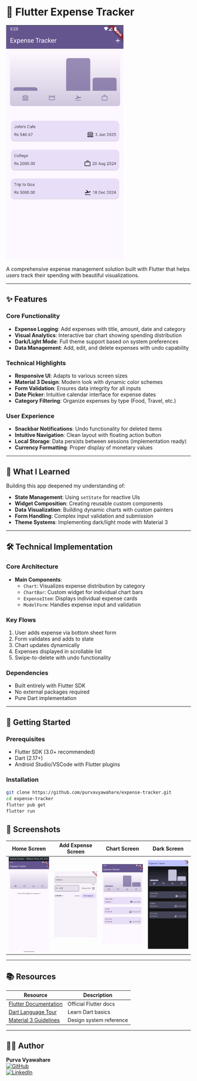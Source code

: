 # 🎯 Flutter Expense Tracker

![Expense Tracker Demo](Project%20Screenshots/Chart%20Screen.png)

A comprehensive expense management solution built with Flutter that helps users track their spending with beautiful visualizations.

---

## ✨ Features

### Core Functionality
- **Expense Logging**: Add expenses with title, amount, date and category
- **Visual Analytics**: Interactive bar chart showing spending distribution
- **Dark/Light Mode**: Full theme support based on system preferences
- **Data Management**: Add, edit, and delete expenses with undo capability

### Technical Highlights
- **Responsive UI**: Adapts to various screen sizes
- **Material 3 Design**: Modern look with dynamic color schemes
- **Form Validation**: Ensures data integrity for all inputs
- **Date Picker**: Intuitive calendar interface for expense dates
- **Category Filtering**: Organize expenses by type (Food, Travel, etc.)

### User Experience
- **Snackbar Notifications**: Undo functionality for deleted items
- **Intuitive Navigation**: Clean layout with floating action button
- **Local Storage**: Data persists between sessions (implementation ready)
- **Currency Formatting**: Proper display of monetary values

---

## 🧠 What I Learned

Building this app deepened my understanding of:

- **State Management**: Using `setState` for reactive UIs
- **Widget Composition**: Creating reusable custom components
- **Data Visualization**: Building dynamic charts with custom painters
- **Form Handling**: Complex input validation and submission
- **Theme Systems**: Implementing dark/light mode with Material 3

---

## 🛠️ Technical Implementation

### Core Architecture
- **Main Components**:
  - `Chart`: Visualizes expense distribution by category
  - `ChartBar`: Custom widget for individual chart bars
  - `ExpenseItem`: Displays individual expense cards
  - `ModelForm`: Handles expense input and validation

### Key Flows
1. User adds expense via bottom sheet form
2. Form validates and adds to state
3. Chart updates dynamically
4. Expenses displayed in scrollable list
5. Swipe-to-delete with undo functionality

### Dependencies
- Built entirely with Flutter SDK
- No external packages required
- Pure Dart implementation

---

## 🚀 Getting Started

### Prerequisites
- Flutter SDK (3.0+ recommended)
- Dart (2.17+)
- Android Studio/VSCode with Flutter plugins

### Installation
```bash
git clone https://github.com/purvavyawahare/expense-tracker.git
cd expense-tracker
flutter pub get
flutter run
```

## 📸 Screenshots

| Home Screen | Add Expense Screen | Chart Screen | Dark Screen |
|--------------|-----------------|----------------|--------------|
| <img src="Project Screenshots/Home Screen.png" width="200"> | <img src="Project Screenshots/Add Screen.png" width="200"> | <img src="Project Screenshots/Chart Screen.png" width="200"> | <img src="Project Screenshots/Dark Mode Screen.png" width="200">|

---

## 📚 Resources

| Resource | Description |
|----------|-------------|
| [Flutter Documentation](https://flutter.dev/docs) | Official Flutter docs |
| [Dart Language Tour](https://dart.dev/guides/language/language-tour) | Learn Dart basics |
| [Material 3 Guidelines](https://m3.material.io/) | Design system reference |

---

## 👩‍💻 Author

**Purva Vyawahare**  
[![GitHub](https://img.shields.io/badge/GitHub-Profile-181717?style=flat&logo=github)](https://github.com/purvavyawahare)  
[![LinkedIn](https://img.shields.io/badge/LinkedIn-Connect-0077B5?style=flat&logo=linkedin)](https://www.linkedin.com/in/purva-vyawahare-739530332)
